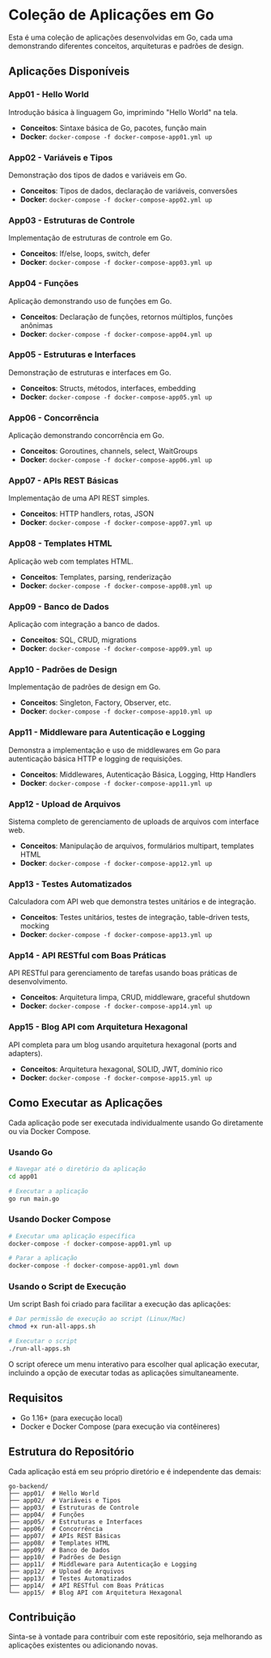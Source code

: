 # Coleção de Aplicações em Go

Esta é uma coleção de aplicações desenvolvidas em Go, cada uma demonstrando diferentes conceitos, arquiteturas e padrões de design.

## Aplicações Disponíveis

### App01 - Hello World
Introdução básica à linguagem Go, imprimindo "Hello World" na tela.
- **Conceitos**: Sintaxe básica de Go, pacotes, função main
- **Docker**: `docker-compose -f docker-compose-app01.yml up`

### App02 - Variáveis e Tipos
Demonstração dos tipos de dados e variáveis em Go.
- **Conceitos**: Tipos de dados, declaração de variáveis, conversões
- **Docker**: `docker-compose -f docker-compose-app02.yml up`

### App03 - Estruturas de Controle
Implementação de estruturas de controle em Go.
- **Conceitos**: If/else, loops, switch, defer
- **Docker**: `docker-compose -f docker-compose-app03.yml up`

### App04 - Funções
Aplicação demonstrando uso de funções em Go.
- **Conceitos**: Declaração de funções, retornos múltiplos, funções anônimas
- **Docker**: `docker-compose -f docker-compose-app04.yml up`

### App05 - Estruturas e Interfaces
Demonstração de estruturas e interfaces em Go.
- **Conceitos**: Structs, métodos, interfaces, embedding
- **Docker**: `docker-compose -f docker-compose-app05.yml up`

### App06 - Concorrência
Aplicação demonstrando concorrência em Go.
- **Conceitos**: Goroutines, channels, select, WaitGroups
- **Docker**: `docker-compose -f docker-compose-app06.yml up`

### App07 - APIs REST Básicas
Implementação de uma API REST simples.
- **Conceitos**: HTTP handlers, rotas, JSON
- **Docker**: `docker-compose -f docker-compose-app07.yml up`

### App08 - Templates HTML
Aplicação web com templates HTML.
- **Conceitos**: Templates, parsing, renderização
- **Docker**: `docker-compose -f docker-compose-app08.yml up`

### App09 - Banco de Dados
Aplicação com integração a banco de dados.
- **Conceitos**: SQL, CRUD, migrations
- **Docker**: `docker-compose -f docker-compose-app09.yml up`

### App10 - Padrões de Design
Implementação de padrões de design em Go.
- **Conceitos**: Singleton, Factory, Observer, etc.
- **Docker**: `docker-compose -f docker-compose-app10.yml up`

### App11 - Middleware para Autenticação e Logging
Demonstra a implementação e uso de middlewares em Go para autenticação básica HTTP e logging de requisições.
- **Conceitos**: Middlewares, Autenticação Básica, Logging, Http Handlers
- **Docker**: `docker-compose -f docker-compose-app11.yml up`

### App12 - Upload de Arquivos
Sistema completo de gerenciamento de uploads de arquivos com interface web.
- **Conceitos**: Manipulação de arquivos, formulários multipart, templates HTML
- **Docker**: `docker-compose -f docker-compose-app12.yml up`

### App13 - Testes Automatizados
Calculadora com API web que demonstra testes unitários e de integração.
- **Conceitos**: Testes unitários, testes de integração, table-driven tests, mocking
- **Docker**: `docker-compose -f docker-compose-app13.yml up`

### App14 - API RESTful com Boas Práticas
API RESTful para gerenciamento de tarefas usando boas práticas de desenvolvimento.
- **Conceitos**: Arquitetura limpa, CRUD, middleware, graceful shutdown
- **Docker**: `docker-compose -f docker-compose-app14.yml up`

### App15 - Blog API com Arquitetura Hexagonal
API completa para um blog usando arquitetura hexagonal (ports and adapters).
- **Conceitos**: Arquitetura hexagonal, SOLID, JWT, domínio rico
- **Docker**: `docker-compose -f docker-compose-app15.yml up`

## Como Executar as Aplicações

Cada aplicação pode ser executada individualmente usando Go diretamente ou via Docker Compose.

### Usando Go

```bash
# Navegar até o diretório da aplicação
cd app01

# Executar a aplicação
go run main.go
```

### Usando Docker Compose

```bash
# Executar uma aplicação específica
docker-compose -f docker-compose-app01.yml up

# Parar a aplicação
docker-compose -f docker-compose-app01.yml down
```

### Usando o Script de Execução

Um script Bash foi criado para facilitar a execução das aplicações:

```bash
# Dar permissão de execução ao script (Linux/Mac)
chmod +x run-all-apps.sh

# Executar o script
./run-all-apps.sh
```

O script oferece um menu interativo para escolher qual aplicação executar, incluindo a opção de executar todas as aplicações simultaneamente.

## Requisitos

- Go 1.16+ (para execução local)
- Docker e Docker Compose (para execução via contêineres)

## Estrutura do Repositório

Cada aplicação está em seu próprio diretório e é independente das demais:

```
go-backend/
├── app01/  # Hello World
├── app02/  # Variáveis e Tipos
├── app03/  # Estruturas de Controle
├── app04/  # Funções
├── app05/  # Estruturas e Interfaces
├── app06/  # Concorrência
├── app07/  # APIs REST Básicas
├── app08/  # Templates HTML
├── app09/  # Banco de Dados
├── app10/  # Padrões de Design
├── app11/  # Middleware para Autenticação e Logging
├── app12/  # Upload de Arquivos
├── app13/  # Testes Automatizados
├── app14/  # API RESTful com Boas Práticas
└── app15/  # Blog API com Arquitetura Hexagonal
```

## Contribuição

Sinta-se à vontade para contribuir com este repositório, seja melhorando as aplicações existentes ou adicionando novas.
